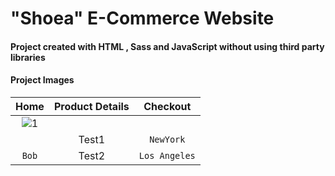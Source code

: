 # "Shoea" E-Commerce Website
####  Project created with HTML , Sass and JavaScript without using third party libraries

#### Project Images

| Home     | Product Details      | Checkout  |
| :---:    |   :---:              | :---:     |
| ![1](https://github.com/shi-najafi88/shoes_store/assets/113782959/6de73f47-aed0-4dbe-a8e7-5e593d313257)
        | Test1         | `NewYork`   |
| `Bob`         | Test2         | `Los Angeles`   |
